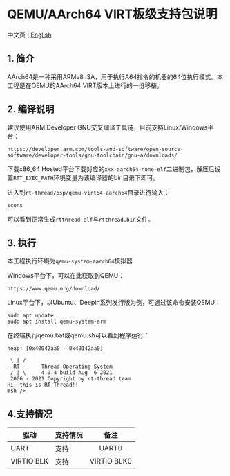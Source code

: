# QEMU/AArch64 VIRT板级支持包说明

中文页 | [English](README.md)

## 1. 简介

AArch64是一种采用ARMv8 ISA，用于执行A64指令的机器的64位执行模式。本工程是在QEMU的AArch64 VIRT版本上进行的一份移植。

## 2. 编译说明

建议使用ARM Developer GNU交叉编译工具链，目前支持Linux/Windows平台：
```
https://developer.arm.com/tools-and-software/open-source-software/developer-tools/gnu-toolchain/gnu-a/downloads/
```
下载x86_64 Hosted平台下载对应的`xxx-aarch64-none-elf`二进制包，解压后设置`RTT_EXEC_PATH`环境变量为该编译器的bin目录下即可。

进入到`rt-thread/bsp/qemu-virt64-aarch64`目录进行输入：
```
scons
```
可以看到正常生成`rtthread.elf`与`rtthread.bin`文件。

## 3. 执行

本工程执行环境为`qemu-system-aarch64`模拟器

Windows平台下，可以在此获取到QEMU：
```
https://www.qemu.org/download/
```
Linux平台下，以Ubuntu、Deepin系列发行版为例，可通过该命令安装QEMU：
```
sudo apt update
sudo apt install qemu-system-arm
```

在终端执行qemu.bat或qemu.sh可以看到程序运行：
```
heap: [0x40042aa0 - 0x40142aa0]

 \ | /
- RT -     Thread Operating System
 / | \     4.0.4 build Aug  6 2021
 2006 - 2021 Copyright by rt-thread team
Hi, this is RT-Thread!!
msh />
```

## 4.支持情况

| 驱动 | 支持情况  |  备注  |
| ------ | ----  | :------:  |
| UART | 支持 | UART0 |
| VIRTIO BLK | 支持 | VIRTIO BLK0 |